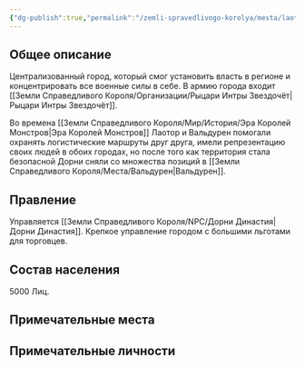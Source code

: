 ```yaml
---
{"dg-publish":true,"permalink":"/zemli-spravedlivogo-korolya/mesta/laotor/"}
---
```


## Общее описание
Централизованный город, который смог установить власть в регионе и концентрировать все военные силы в себе. В армию города входит [[Земли Справедливого Короля/Организации/Рыцари Интры Звездочёт\|Рыцари Интры Звездочёт]].

Во времена [[Земли Справедливого Короля/Мир/История/Эра Королей Монстров\|Эра Королей Монстров]] Лаотор и Вальдурен помогали охранять логистические маршруты друг друга, имели репрезентацию своих людей в обоих городах, но после того как территория стала безопасной Дорни сняли со множества позиций в [[Земли Справедливого Короля/Места/Вальдурен\|Вальдурен]]. 

## Правление
Управляется [[Земли Справедливого Короля/NPC/Дорни Династия\|Дорни Династия]]. Крепкое управление городом с большими льготами для торговцев.
## Состав населения
5000 Лиц. 
## Примечательные места

## Примечательные личности
